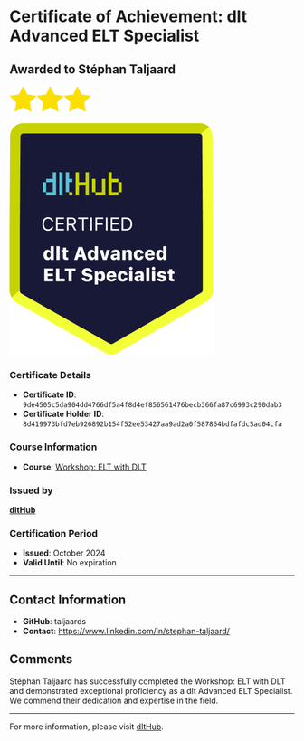 
# Certificate of Achievement: dlt Advanced ELT Specialist

## Awarded to **Stéphan Taljaard**

<img src="../badges/star.png" width="48"><img src="../badges/star.png" width="48"><img src="../badges/star.png" width="48">

![Course Image](../badges/advanced_etl_specialist.png)

### Certificate Details
- **Certificate ID**: `9de4505c5da904dd4766df5a4f8d4ef856561476becb366fa87c6993c290dab3`
- **Certificate Holder ID**: `8d419973bfd7eb926892b154f52ee53427aa9ad2a0f587864bdfafdc5ad04cfa`

### Course Information
- **Course**: [Workshop: ELT with DLT](https://github.com/dlt-hub/dlthub-education/tree/main/workshops/workshop_september_2024)

### Issued by
[**dltHub**](https://dlthub.com/) 

### Certification Period
- **Issued**: October 2024
- **Valid Until**: No expiration

---

## Contact Information
- **GitHub**: taljaards
- **Contact**: https://www.linkedin.com/in/stephan-taljaard/

## Comments
Stéphan Taljaard has successfully completed the Workshop: ELT with DLT and demonstrated exceptional proficiency as a dlt Advanced ELT Specialist. We commend their dedication and expertise in the field.

---

For more information, please visit [dltHub](https://dlthub.com/).
    